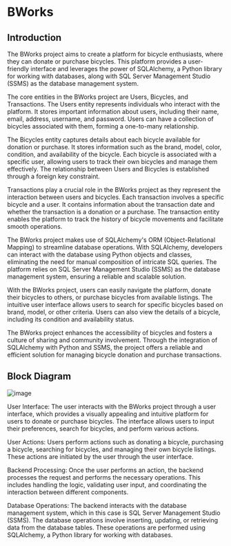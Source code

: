 # BWorks
## Introduction

The BWorks project aims to create a platform for bicycle enthusiasts, where they can donate or purchase bicycles. This platform provides a user-friendly interface and leverages the power of SQLAlchemy, a Python library for working with databases, along with SQL Server Management Studio (SSMS) as the database management system.

The core entities in the BWorks project are Users, Bicycles, and Transactions. The Users entity represents individuals who interact with the platform. It stores important information about users, including their name, email, address, username, and password. Users can have a collection of bicycles associated with them, forming a one-to-many relationship.

The Bicycles entity captures details about each bicycle available for donation or purchase. It stores information such as the brand, model, color, condition, and availability of the bicycle. Each bicycle is associated with a specific user, allowing users to track their own bicycles and manage them effectively. The relationship between Users and Bicycles is established through a foreign key constraint.

Transactions play a crucial role in the BWorks project as they represent the interaction between users and bicycles. Each transaction involves a specific bicycle and a user. It contains information about the transaction date and whether the transaction is a donation or a purchase. The transaction entity enables the platform to track the history of bicycle movements and facilitate smooth operations.

The BWorks project makes use of SQLAlchemy's ORM (Object-Relational Mapping) to streamline database operations. With SQLAlchemy, developers can interact with the database using Python objects and classes, eliminating the need for manual composition of intricate SQL queries. The platform relies on SQL Server Management Studio (SSMS) as the database management system, ensuring a reliable and scalable solution.

With the BWorks project, users can easily navigate the platform, donate their bicycles to others, or purchase bicycles from available listings. The intuitive user interface allows users to search for specific bicycles based on brand, model, or other criteria. Users can also view the details of a bicycle, including its condition and availability status.

The BWorks project enhances the accessibility of bicycles and fosters a culture of sharing and community involvement. Through the integration of SQLAlchemy with Python and SSMS, the project offers a reliable and efficient solution for managing bicycle donation and purchase transactions.

## Block Diagram


![image](https://github.com/KNagaPrasad/BWorks/assets/129809773/c7247ce7-2e8f-455b-8af3-575fb940fbd5)

User Interface: The user interacts with the BWorks project through a user interface, which provides a visually appealing and intuitive platform for users to donate or purchase bicycles. The interface allows users to input their preferences, search for bicycles, and perform various actions.

User Actions: Users perform actions such as donating a bicycle, purchasing a bicycle, searching for bicycles, and managing their own bicycle listings. These actions are initiated by the user through the user interface.

Backend Processing: Once the user performs an action, the backend processes the request and performs the necessary operations. This includes handling the logic, validating user input, and coordinating the interaction between different components.

Database Operations: The backend interacts with the database management system, which in this case is SQL Server Management Studio (SSMS). The database operations involve inserting, updating, or retrieving data from the database tables. These operations are performed using SQLAlchemy, a Python library for working with databases.


